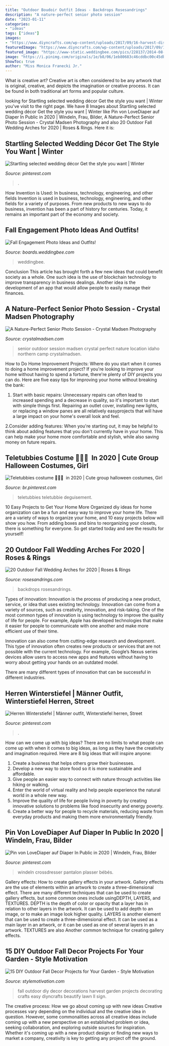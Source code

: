```yaml
---
title: "Outdoor Boudoir Outfit Ideas - Backdrops Rosesandrings"
description: "A nature-perfect senior photo session"
date: "2023-01-11"
categories:
- "ideas"
tags: ["ideas"]
images:
- "https://www.diyncrafts.com/wp-content/uploads/2017/09/16-harvest-display.jpg"
featuredImage: "https://www.diyncrafts.com/wp-content/uploads/2017/09/16-harvest-display.jpg"
featured_image: "https://www-static.weddingbee.com/pics/228137/2014-08-27_09.19_.34_.png"
image: "https://i.pinimg.com/originals/1e/b8/06/1eb80683c46cddbc00c45dbbebfcac14.jpg"
ShowToc: true
author: "Miss Monica Franecki Jr."
---
```



What is creative art?
Creative art is often considered to be any artwork that is original, creative, and depicts the imagination or creative process. It can be found in both traditional art forms and popular culture.

	

		
looking for Startling selected wedding décor Get the style you want | Winter you've visit to the right page. We have 8 Images about Startling selected wedding décor Get the style you want | Winter like Pin von LoveDiaper auf Diaper In Public in 2020 | Windeln, Frau, Bilder, A Nature-Perfect Senior Photo Session - Crystal Madsen Photography and also 20 Outdoor Fall Wedding Arches for 2020 | Roses &amp; Rings. Here it is:
		
    
## Startling Selected Wedding Décor Get The Style You Want | Winter

<img loading=lazy src="https://i.pinimg.com/originals/1e/b8/06/1eb80683c46cddbc00c45dbbebfcac14.jpg" onerror="this.onerror=null;this.src='https://tse1.mm.bing.net/th?id=OIP.TeH9uD9B8KpJ30yE_bANagHaLH&amp;pid=15.1';" alt="Startling selected wedding décor Get the style you want | Winter">

_Source: pinterest.com_

>. 

	

How Invention is Used: In business, technology, engineering, and other fields
Invention is used in business, technology, engineering, and other fields for a variety of purposes. From new products to new ways to do business, invention has been a part of history for centuries. Today, it remains an important part of the economy and society.

    
## Fall Engagement Photo Ideas And Outfits!

<img loading=lazy src="https://www-static.weddingbee.com/pics/228137/2014-08-27_09.19_.34_.png" onerror="this.onerror=null;this.src='https://tse2.mm.bing.net/th?id=OIP.GanylsLMRXCuf_m-_6x7MAHaKn&amp;pid=15.1';" alt="Fall Engagement Photo Ideas and Outfits!">

_Source: boards.weddingbee.com_

>weddingbee. 

	

Conclusion
This article has brought forth a few new ideas that could benefit society as a whole. One such idea is the use of blockchain technology to improve transparency in business dealings. Another idea is the development of an app that would allow people to easily manage their finances.

    
## A Nature-Perfect Senior Photo Session - Crystal Madsen Photography

<img loading=lazy src="http://www.crystalmadsen.com/wp-content/uploads/2012/11/Outdoor-Senior-Pic-Ideas_008-682x1024.jpg" onerror="this.onerror=null;this.src='https://tse3.mm.bing.net/th?id=OIP.sAK80DKeeJVsOPOmvz70LwHaLH&amp;pid=15.1';" alt="A Nature-Perfect Senior Photo Session - Crystal Madsen Photography">

_Source: crystalmadsen.com_

>senior outdoor session madsen crystal perfect nature location idaho northern camp crystalmadsen. 

	

How to Do Home Improvement Projects: Where do you start when it comes to doing a home improvement project?
If you're looking to improve your home without having to spend a fortune, there're plenty of DIY projects you can do. Here are five easy tips for improving your home without breaking the bank:
1. Start with basic repairs: Unnecessary repairs can often lead to increased spending and a decrease in quality, so it's important to start with simple things first. Repairing an outlet cover, installing new lights, or replacing a window panes are all relatively easyprojects that will have a large impact on your home's overall look and feel.

2.Consider adding features: When you're starting out, it may be helpful to think about adding features that you don't currently have in your home. This can help make your home more comfortable and stylish, while also saving money on future repairs.

    
## Teletubbies Costume 💜💚💛 ️ In 2020 | Cute Group Halloween Costumes, Girl

<img loading=lazy src="https://i.pinimg.com/736x/9a/53/da/9a53da9b89e97bda9ff207a76c88b4d6.jpg" onerror="this.onerror=null;this.src='https://tse2.mm.bing.net/th?id=OIP.2h4jBi38mtki5gfmhFWMBQHaJ3&amp;pid=15.1';" alt="Teletubbies costume 💜💚💛 ️ in 2020 | Cute group halloween costumes, Girl">

_Source: br.pinterest.com_

>teletubbies teletubbie deguisement. 

	

10 Easy Projects to Get Your Home More Organized
diy ideas for home organization can be a fun and easy way to improve your home life. There are a variety of ways to organize your home, and 10 easy projects below will show you how. From adding boxes and bins to reorganizing your closets, there is something for everyone. So get started today and see the results for yourself!

    
## 20 Outdoor Fall Wedding Arches For 2020 | Roses &amp; Rings

<img loading=lazy src="https://www.rosesandrings.com/wp-content/uploads/2019/12/rustic-outdoor-fall-wedding-arches-and-backdrop-1.jpg" onerror="this.onerror=null;this.src='https://tse1.mm.bing.net/th?id=OIP.oJSst0Of65tzwGR9vwwdPgHaLH&amp;pid=15.1';" alt="20 Outdoor Fall Wedding Arches for 2020 | Roses &amp; Rings">

_Source: rosesandrings.com_

>backdrops rosesandrings. 

	

Types of innovation:
Innovation is the process of producing a new product, service, or idea that uses existing technology. Innovation can come from a variety of sources, such as creativity, innovation, and risk-taking. 
One of the most common types of innovation is using technology to improve the quality of life for people. For example, Apple has developed technologies that make it easier for people to communicate with one another and make more efficient use of their time. 

Innovation can also come from cutting-edge research and development. This type of innovation often creates new products or services that are not possible with the current technology. For example, Google’s Nexus series devices allow users to access new apps and features without having to worry about getting your hands on an outdated model. 

There are many different types of innovation that can be successful in different industries.

    
## Herren Winterstiefel | Männer Outfit, Winterstiefel Herren, Street

<img loading=lazy src="https://i.pinimg.com/736x/71/e6/c8/71e6c816a5f5b7b870553914b3f82902.jpg" onerror="this.onerror=null;this.src='https://tse1.mm.bing.net/th?id=OIP.d4ei8k2-8UVNOykdKnyPJwAAAA&amp;pid=15.1';" alt="Herren Winterstiefel | Männer outfit, Winterstiefel herren, Street">

_Source: pinterest.com_

>. 

	

How can we come up with big ideas?
There are no limits to what people can come up with when it comes to big ideas, as long as they have the creativity and imagination required. Here are 8 big ideas that will inspire anyone:
1. Create a business that helps others grow their businesses. 
2. Develop a new way to store food so it is more sustainable and affordable. 
3. Give people an easier way to connect with nature through activities like hiking or walking. 
4. Enter the world of virtual reality and help people experience the natural world in a whole new way. 
5. Improve the quality of life for people living in poverty by creating innovative solutions to problems like food insecurity and energy poverty. 
6. Create a better way for people to recycle materials, reducing waste from everyday products and making them more environmentally friendly. 

    
## Pin Von LoveDiaper Auf Diaper In Public In 2020 | Windeln, Frau, Bilder

<img loading=lazy src="https://i.pinimg.com/736x/ad/84/cd/ad84cd086b38fa3b6ba37f3717b4bd63.jpg" onerror="this.onerror=null;this.src='https://tse2.mm.bing.net/th?id=OIP.e8-Y4eqt_VH2qFmxei1PpQHaJ4&amp;pid=15.1';" alt="Pin von LoveDiaper auf Diaper In Public in 2020 | Windeln, Frau, Bilder">

_Source: pinterest.com_

>windeln crossdresser pantalon plasser bébés. 

	

Gallery effects: How to create gallery effects in your artwork.
Gallery effects are the use of elements within an artwork to create a three-dimensional effect. There are many different techniques that can be used to create gallery effects, but some common ones include usingDEPTH, LAYERS, and TEXTURES.
 DEPTH is the depth of color or opacity that a layer has in relation to other layers in the artwork. It can be used to add depth to an image, or to make an image look higher quality. LAYERS is another element that can be used to create a three-dimensional effect. It can be used as a main layer in an artwork, or it can be used as one of several layers in an artwork. TEXTURES are also Another common technique for creating gallery effects.

    
## 15 DIY Outdoor Fall Decor Projects For Your Garden - Style Motivation

<img loading=lazy src="https://www.diyncrafts.com/wp-content/uploads/2017/09/16-harvest-display.jpg" onerror="this.onerror=null;this.src='https://tse3.mm.bing.net/th?id=OIP.pxqirOlpT21c6BHCxeWy8gHaQ4&amp;pid=15.1';" alt="15 DIY Outdoor Fall Decor Projects for Your Garden - Style Motivation">

_Source: stylemotivation.com_

>fall outdoor diy decor decorations harvest garden projects decorating crafts easy diyncrafts beautify lawn ll sign. 

	

The creative process: How we go about coming up with new ideas
Creative processes vary depending on the individual and the creative idea in question. However, some commonalities across all creative ideas include coming up with a new perspective on an established problem or idea, seeking collaboration, and exploring outside sources for inspiration. Whether it's coming up with a new product design or finding new ways to market a company, creativity is key to getting any project off the ground.

